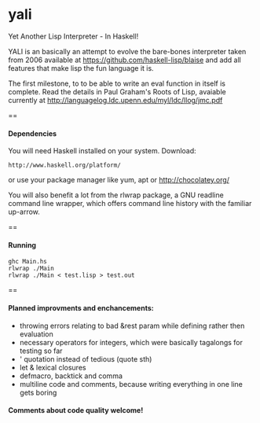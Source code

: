yali
====

Yet Another Lisp Interpreter - In Haskell!

YALI is an basically an attempt to evolve the bare-bones interpreter taken from 2006 available at https://github.com/haskell-lisp/blaise and add all features that make lisp the fun language it is.

The first milestone, to to be able to write an eval function in itself is complete.
Read the details in Paul Graham's Roots of Lisp, avaiable currently at http://languagelog.ldc.upenn.edu/myl/ldc/llog/jmc.pdf

==
#### Dependencies

You will need Haskell installed on your system. Download:

    http://www.haskell.org/platform/

or use your package manager like yum, apt or http://chocolatey.org/

You will also benefit a lot from the rlwrap package, a GNU readline command line wrapper, which offers command line history with the familiar up-arrow.

==
#### Running

 ```
 ghc Main.hs
 rlwrap ./Main
 rlwrap ./Main < test.lisp > test.out
 ```

==
#### Planned improvments and enchancements:

- throwing errors relating to bad &rest param while defining rather then evaluation
- necessary operators for integers, which were basically tagalongs for testing so far
- ' quotation instead of tedious (quote sth)
- let & lexical closures
- defmacro, backtick and comma
- multiline code and comments, because writing everything in one line gets boring


#### Comments about code quality welcome!
